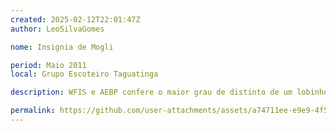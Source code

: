 ```yaml
---
created: 2025-02-12T22:01:47Z
author: LeoSilvaGomes

nome: Insignia de Mogli

period: Maio 2011
local: Grupo Escoteiro Taguatinga

description: WFIS e AEBP confere o maior grau de distinto de um lobinho 

permalink: https://github.com/user-attachments/assets/a74711ee-e9e9-4f50-bff4-676319403af2
---
```

